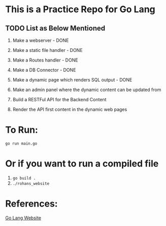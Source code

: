 # This is a Practice Repo for Go Lang

## TODO List as Below Mentioned

  1. Make a webserver - DONE

  2. Make a static file handler - DONE

  3. Make a Routes handler - DONE

  4. Make a DB Connector - DONE

  5. Make a dynamic page which renders SQL output - DONE

  6. Make an admin panel where the dynamic content can be updated from

  7. Build a RESTFul API for the Backend Content

  8. Render the API first content in the dynamic web pages

# To Run:
  `go run main.go`

# Or if you want to run a compiled file
  1. `go build .`
  2. `./rohans_website`

# References:
[Go Lang Website](https://golang.org/)

